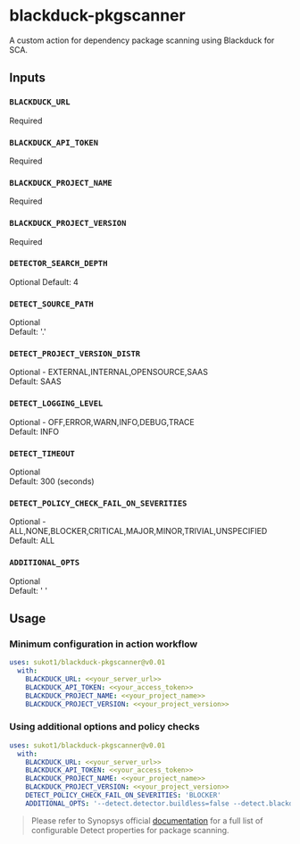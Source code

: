 # blackduck-pkgscanner
A custom action for dependency package scanning using Blackduck for SCA.

## Inputs
### `BLACKDUCK_URL`
  Required
### `BLACKDUCK_API_TOKEN`
  Required
### `BLACKDUCK_PROJECT_NAME`
  Required
### `BLACKDUCK_PROJECT_VERSION`
  Required
### `DETECTOR_SEARCH_DEPTH`
  Optional 
  Default: 4
### `DETECT_SOURCE_PATH`
  Optional \
  Default: '.' 
### `DETECT_PROJECT_VERSION_DISTR`
  Optional - EXTERNAL,INTERNAL,OPENSOURCE,SAAS \
  Default: SAAS
### `DETECT_LOGGING_LEVEL`
  Optional - OFF,ERROR,WARN,INFO,DEBUG,TRACE \
  Default: INFO
### `DETECT_TIMEOUT`
  Optional \
  Default: 300 (seconds)
### `DETECT_POLICY_CHECK_FAIL_ON_SEVERITIES`
  Optional - ALL,NONE,BLOCKER,CRITICAL,MAJOR,MINOR,TRIVIAL,UNSPECIFIED \
  Default: ALL
### `ADDITIONAL_OPTS`
  Optional \
  Default: ' '                         

## Usage 
### Minimum configuration in action workflow

```yaml
uses: sukot1/blackduck-pkgscanner@v0.01
  with:
    BLACKDUCK_URL: <<your_server_url>>
    BLACKDUCK_API_TOKEN: <<your_access_token>>
    BLACKDUCK_PROJECT_NAME: <<your_project_name>>
    BLACKDUCK_PROJECT_VERSION: <<your_project_version>>
```
### Using additional options and policy checks

```yaml
uses: sukot1/blackduck-pkgscanner@v0.01
  with:
    BLACKDUCK_URL: <<your_server_url>>
    BLACKDUCK_API_TOKEN: <<your_access_token>>
    BLACKDUCK_PROJECT_NAME: <<your_project_name>>
    BLACKDUCK_PROJECT_VERSION: <<your_project_version>>
    DETECT_POLICY_CHECK_FAIL_ON_SEVERITIES: 'BLOCKER'
    ADDITIONAL_OPTS: '--detect.detector.buildless=false --detect.blackduck.scan.mode=INTELLIGENT'
```

> Please refer to Synopsys official [documentation](https://community.synopsys.com/s/document-item?bundleId=integrations-detect&topicId=properties%2Fall-properties.html&_LANG=enus) for a full list of configurable Detect properties for package scanning.
